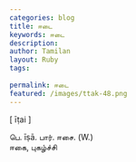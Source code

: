 ```yaml
---
categories: blog
title: ஈடை
keywords: ஈடை
description: 
author: Tamilan
layout: Ruby
tags: 
 
permalink: ஈடை
featured: /images/ttak-48.png
---
```

  
[ īṭai ]  
  
பெ. īṣā. பார். ஈசை. (W.)  
ஈகை, புகழ்ச்சி